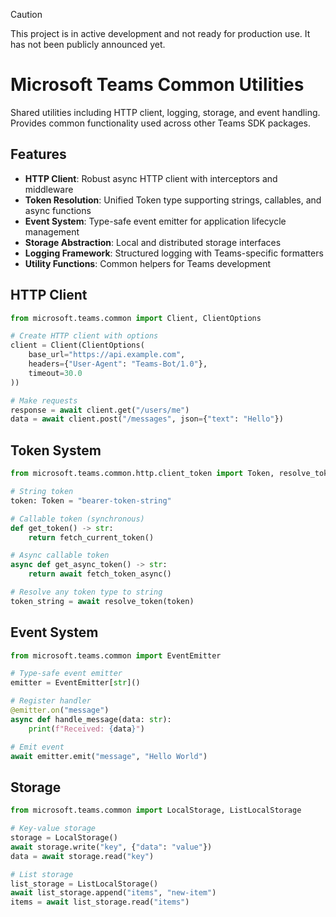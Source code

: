 > [!CAUTION]
> This project is in active development and not ready for production use. It has not been publicly announced yet.

# Microsoft Teams Common Utilities

Shared utilities including HTTP client, logging, storage, and event handling.
Provides common functionality used across other Teams SDK packages.

## Features

- **HTTP Client**: Robust async HTTP client with interceptors and middleware
- **Token Resolution**: Unified Token type supporting strings, callables, and async functions
- **Event System**: Type-safe event emitter for application lifecycle management
- **Storage Abstraction**: Local and distributed storage interfaces
- **Logging Framework**: Structured logging with Teams-specific formatters
- **Utility Functions**: Common helpers for Teams development

## HTTP Client

```python
from microsoft.teams.common import Client, ClientOptions

# Create HTTP client with options
client = Client(ClientOptions(
    base_url="https://api.example.com",
    headers={"User-Agent": "Teams-Bot/1.0"},
    timeout=30.0
))

# Make requests
response = await client.get("/users/me")
data = await client.post("/messages", json={"text": "Hello"})
```

## Token System

```python
from microsoft.teams.common.http.client_token import Token, resolve_token

# String token
token: Token = "bearer-token-string"

# Callable token (synchronous)
def get_token() -> str:
    return fetch_current_token()

# Async callable token
async def get_async_token() -> str:
    return await fetch_token_async()

# Resolve any token type to string
token_string = await resolve_token(token)
```

## Event System

```python
from microsoft.teams.common import EventEmitter

# Type-safe event emitter
emitter = EventEmitter[str]()

# Register handler
@emitter.on("message")
async def handle_message(data: str):
    print(f"Received: {data}")

# Emit event
await emitter.emit("message", "Hello World")
```

## Storage

```python
from microsoft.teams.common import LocalStorage, ListLocalStorage

# Key-value storage
storage = LocalStorage()
await storage.write("key", {"data": "value"})
data = await storage.read("key")

# List storage
list_storage = ListLocalStorage()
await list_storage.append("items", "new-item")
items = await list_storage.read("items")
```